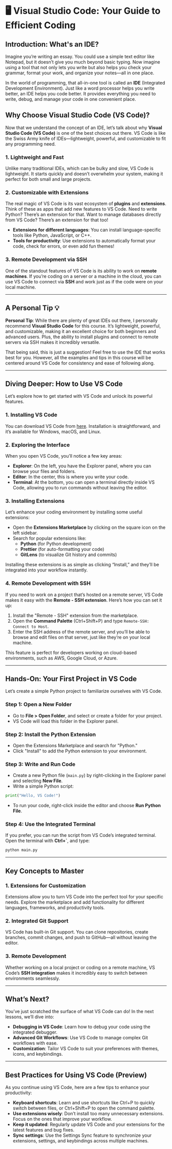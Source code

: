 # 🖥️ **Visual Studio Code: Your Guide to Efficient Coding**

## Introduction: What's an IDE?

Imagine you’re writing an essay. You could use a simple text editor like Notepad, but it doesn’t give you much beyond basic typing. Now imagine using a tool that not only lets you write but also helps you check your grammar, format your work, and organize your notes—all in one place.

In the world of programming, that all-in-one tool is called an **IDE** (Integrated Development Environment). Just like a word processor helps you write better, an IDE helps you code better. It provides everything you need to write, debug, and manage your code in one convenient place.

## Why Choose Visual Studio Code (VS Code)?

Now that we understand the concept of an IDE, let’s talk about why **Visual Studio Code (VS Code)** is one of the best choices out there. VS Code is like the Swiss Army knife of IDEs—lightweight, powerful, and customizable to fit any programming need.

### 1. **Lightweight and Fast**
Unlike many traditional IDEs, which can be bulky and slow, VS Code is lightweight. It starts quickly and doesn’t overwhelm your system, making it perfect for both small and large projects.

### 2. **Customizable with Extensions**
The real magic of VS Code is its vast ecosystem of **plugins** and **extensions**. Think of these as apps that add new features to VS Code. Need to write Python? There’s an extension for that. Want to manage databases directly from VS Code? There’s an extension for that too!

- **Extensions for different languages**: You can install language-specific tools like Python, JavaScript, or C++.
- **Tools for productivity**: Use extensions to automatically format your code, check for errors, or even add fun themes!

### 3. **Remote Development via SSH**
One of the standout features of VS Code is its ability to work on **remote machines**. If you’re coding on a server or a machine in the cloud, you can use VS Code to connect via **SSH** and work just as if the code were on your local machine.

---

## A Personal Tip 💡

**Personal Tip**: While there are plenty of great IDEs out there, I personally recommend **Visual Studio Code** for this course. It’s lightweight, powerful, and customizable, making it an excellent choice for both beginners and advanced users. Plus, the ability to install plugins and connect to remote servers via SSH makes it incredibly versatile.

That being said, this is just a suggestion! Feel free to use the IDE that works best for you. However, all the examples and tips in this course will be centered around VS Code for consistency and ease of following along.

---

## Diving Deeper: How to Use VS Code

Let’s explore how to get started with VS Code and unlock its powerful features.

### 1. **Installing VS Code**
You can download VS Code from [here](https://code.visualstudio.com/). Installation is straightforward, and it’s available for Windows, macOS, and Linux.

### 2. **Exploring the Interface**
When you open VS Code, you’ll notice a few key areas:
- **Explorer**: On the left, you have the Explorer panel, where you can browse your files and folders.
- **Editor**: In the center, this is where you write your code.
- **Terminal**: At the bottom, you can open a terminal directly inside VS Code, allowing you to run commands without leaving the editor.

### 3. **Installing Extensions**
Let’s enhance your coding environment by installing some useful extensions:
- Open the **Extensions Marketplace** by clicking on the square icon on the left sidebar.
- Search for popular extensions like:
  - **Python** (for Python development)
  - **Prettier** (for auto-formatting your code)
  - **GitLens** (to visualize Git history and commits)

Installing these extensions is as simple as clicking “Install,” and they’ll be integrated into your workflow instantly.

### 4. **Remote Development with SSH**
If you need to work on a project that’s hosted on a remote server, VS Code makes it easy with the **Remote - SSH extension**. Here’s how you can set it up:

1. Install the "Remote - SSH" extension from the marketplace.
2. Open the **Command Palette** (Ctrl+Shift+P) and type `Remote-SSH: Connect to Host`.
3. Enter the SSH address of the remote server, and you’ll be able to browse and edit files on that server, just like they’re on your local machine.

This feature is perfect for developers working on cloud-based environments, such as AWS, Google Cloud, or Azure.

---

## Hands-On: Your First Project in VS Code

Let’s create a simple Python project to familiarize ourselves with VS Code.

### Step 1: Open a New Folder
- Go to **File > Open Folder**, and select or create a folder for your project.
- VS Code will load this folder in the Explorer panel.

### Step 2: Install the Python Extension
- Open the Extensions Marketplace and search for "Python."
- Click "Install" to add the Python extension to your environment.

### Step 3: Write and Run Code
- Create a new Python file (`main.py`) by right-clicking in the Explorer panel and selecting **New File**.
- Write a simple Python script:
  
```python
print("Hello, VS Code!")
```

- To run your code, right-click inside the editor and choose **Run Python File**.

### Step 4: Use the Integrated Terminal
If you prefer, you can run the script from VS Code’s integrated terminal. Open the terminal with **Ctrl+`**, and type:

```bash
python main.py
```

---

## Key Concepts to Master

### 1. **Extensions for Customization**
Extensions allow you to turn VS Code into the perfect tool for your specific needs. Explore the marketplace and add functionality for different languages, frameworks, and productivity tools.

### 2. **Integrated Git Support**
VS Code has built-in Git support. You can clone repositories, create branches, commit changes, and push to GitHub—all without leaving the editor.

### 3. **Remote Development**
Whether working on a local project or coding on a remote machine, VS Code’s **SSH integration** makes it incredibly easy to switch between environments seamlessly.

---

## What’s Next?

You’ve just scratched the surface of what VS Code can do! In the next lessons, we’ll dive into:

- **Debugging in VS Code**: Learn how to debug your code using the integrated debugger.
- **Advanced Git Workflows**: Use VS Code to manage complex Git workflows with ease.
- **Customization**: Tailor VS Code to suit your preferences with themes, icons, and keybindings.

---

## Best Practices for Using VS Code (Preview)

As you continue using VS Code, here are a few tips to enhance your productivity:

- **Keyboard shortcuts**: Learn and use shortcuts like Ctrl+P to quickly switch between files, or Ctrl+Shift+P to open the command palette.
- **Use extensions wisely**: Don’t install too many unnecessary extensions. Focus on the ones that improve your workflow.
- **Keep it updated**: Regularly update VS Code and your extensions for the latest features and bug fixes.
- **Sync settings**: Use the Settings Sync feature to synchronize your extensions, settings, and keybindings across multiple machines.
